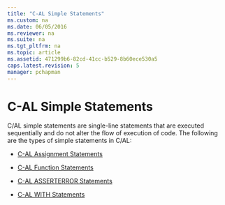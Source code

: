 ```yaml
---
title: "C-AL Simple Statements"
ms.custom: na
ms.date: 06/05/2016
ms.reviewer: na
ms.suite: na
ms.tgt_pltfrm: na
ms.topic: article
ms.assetid: 471299b6-82cd-41cc-b529-8b60ece530a5
caps.latest.revision: 5
manager: pchapman
---
```

# C-AL Simple Statements
C\/AL simple statements are single\-line statements that are executed sequentially and do not alter the flow of execution of code. The following are the types of simple statements in C\/AL:  
  
-   [C\-AL Assignment Statements](C-AL-Assignment-Statements.md)  
  
-   [C\-AL Function Statements](C-AL-Function-Statements.md)  
  
-   [C\-AL ASSERTERROR Statements](C-AL-ASSERTERROR-Statements.md)  
  
-   [C\-AL WITH Statements](C-AL-WITH-Statements.md)